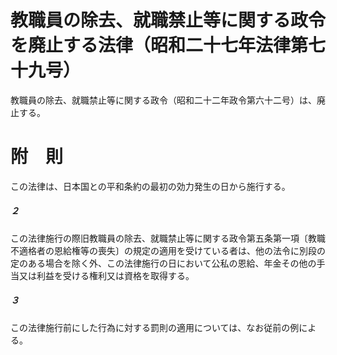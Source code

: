 # 教職員の除去、就職禁止等に関する政令を廃止する法律（昭和二十七年法律第七十九号）
教職員の除去、就職禁止等に関する政令（昭和二十二年政令第六十二号）は、廃止する。
# 附　則
この法律は、日本国との平和条約の最初の効力発生の日から施行する。
##### ２
この法律施行の際旧教職員の除去、就職禁止等に関する政令第五条第一項〔教職不適格者の恩給権等の喪失〕の規定の適用を受けている者は、他の法令に別段の定のある場合を除く外、この法律施行の日において公私の恩給、年金その他の手当又は利益を受ける権利又は資格を取得する。
##### ３
この法律施行前にした行為に対する罰則の適用については、なお従前の例による。
